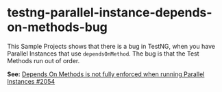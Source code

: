 # testng-parallel-instance-depends-on-methods-bug
This Sample Projects shows that there is a bug in TestNG, when you have Parallel Instances that use `dependsOnMethod`.
The bug is that the Test Methods run out of order.
 
 **See:** [Depends On Methods is not fully enforced when running Parallel Instances #2054](https://github.com/cbeust/testng/issues/2054)